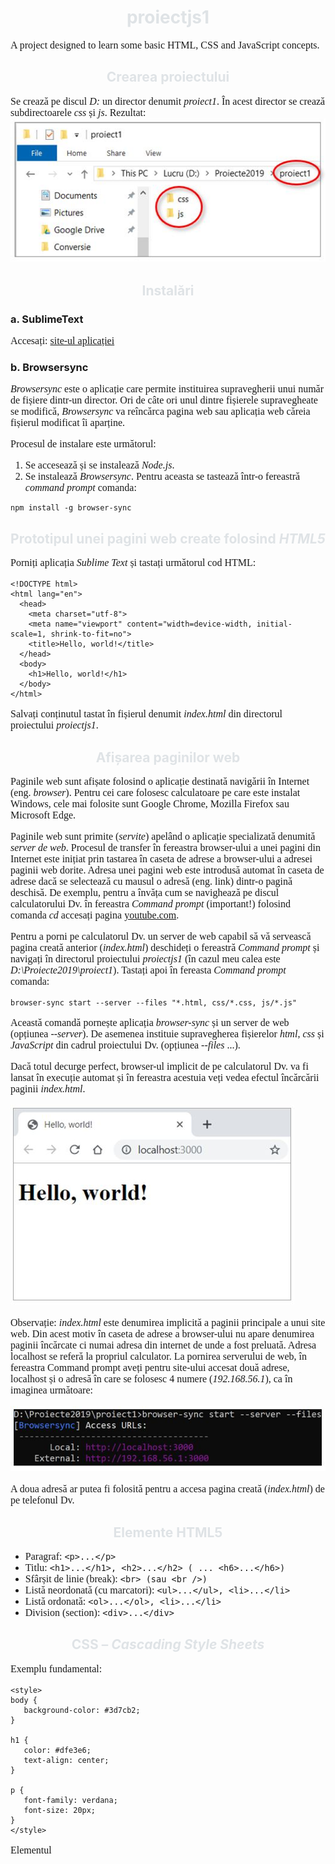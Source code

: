 # proiectjs1


A project designed to learn some basic HTML, CSS and JavaScript concepts.

## Crearea proiectului 
Se crează pe discul *D:* un director denumit *proiect1*. În acest director se crează subdirectoarele *css* și *js*.
Rezultat:
![Img. 1](/images/poza1.jpg)

## Instalări 
### a.	SublimeText
Accesați: [site-ul aplicației](https://www.sublimetext.com/) 

### b.	Browsersync
*Browsersync* este o aplicație care permite instituirea supravegherii unui număr de fișiere dintr-un director.  Ori de câte ori unul dintre fișierele supravegheate se modifică, *Browsersync* va reîncărca pagina web sau aplicația web căreia fișierul modificat îi aparține.

Procesul de instalare este următorul:
1.	Se accesează [](https://nodejs.org/en/) și se instalează *Node.js*.  
2.	Se instalează *Browsersync*. Pentru aceasta se tastează într-o fereastră *command prompt* comanda:
```
npm install -g browser-sync
```

## Prototipul unei pagini web create folosind *HTML5*
Porniți aplicația *Sublime Text* și tastați următorul cod HTML:
```
<!DOCTYPE html>
<html lang="en">
  <head>
    <meta charset="utf-8">
    <meta name="viewport" content="width=device-width, initial-scale=1, shrink-to-fit=no">
    <title>Hello, world!</title>
  </head>
  <body>
    <h1>Hello, world!</h1>
  </body>
</html>
```
Salvați conținutul tastat în fișierul denumit *index.html* din directorul proiectului *proiectjs1*.

## Afișarea paginilor web
Paginile web sunt afișate folosind o aplicație destinată navigării în Internet (eng. *browser*). Pentru cei care folosesc calculatoare pe care este instalat Windows, cele mai folosite sunt Google Chrome, Mozilla Firefox sau Microsoft Edge.

Paginile web sunt primite (*servite*) apelând o aplicație specializată denumită *server de web*. Procesul de transfer în fereastra browser-ului a unei pagini din Internet este inițiat prin tastarea în caseta de adrese a browser-ului a adresei paginii web dorite. Adresa unei pagini web este introdusă automat în caseta de adrese dacă se selectează cu mausul o adresă (eng. link) dintr-o pagină deschisă. De exemplu, pentru a învăța cum se navighează pe discul calculatorului Dv. în fereastra *Command prompt* (important!) folosind comanda *cd* accesați pagina [youtube.com](https://www.youtube.com/watch?v=sjaCgavMO18).

Pentru a porni pe calculatorul Dv. un server de web capabil să vă servească pagina creată anterior (*index.html*) deschideți o fereastră *Command prompt* și navigați în directorul proiectului *proiectjs1* (în cazul meu calea este *D:\Proiecte2019\proiect1*).
Tastați apoi în fereasta *Command prompt* comanda:
```
browser-sync start --server --files "*.html, css/*.css, js/*.js"
```
Această comandă pornește aplicația *browser-sync* și un server de web (opțiunea *--server*). De asemenea instituie supravegherea fișierelor *html*, *css* și *JavaScript* din cadrul proiectului Dv. (opțiunea *--files* ...).

Dacă totul decurge perfect, browser-ul implicit de pe calculatorul Dv. va fi lansat în execuție automat și în fereastra acestuia veți vedea efectul încărcării paginii *index.html*.

![Img. 2](/images/poza2.jpg)

Observație: *index.html* este denumirea implicită a paginii principale a unui site web. Din acest motiv în caseta de adrese a browser-ului nu apare denumirea paginii încărcate ci numai adresa din internet de unde a fost preluată. Adresa localhost se referă la propriul calculator. La pornirea serverului de web, în fereastra Command prompt aveți pentru site-ului accesat două adrese, localhost și o adresă în care se folosesc 4 numere (*192.168.56.1*), ca în imaginea următoare:

![Img. 3](/images/poza3.jpg)

A doua adresă ar putea fi folosită pentru a accesa pagina creată (*index.html*) de pe telefonul Dv. 

## Elemente HTML5
- Paragraf: `<p>...</p>`
- Titlu: `<h1>...</h1>, <h2>...</h2> ( ... <h6>...</h6>)`
- Sfârșit de linie (break): `<br> (sau <br />)`
- Listă neordonată (cu marcatori): `<ul>...</ul>, <li>...</li>`
- Listă ordonată: `<ol>...</ol>, <li>...</li>`
- Division (section): `<div>...</div>`

## CSS – *Cascading Style Sheets*
Exemplu fundamental:
```
<style>
body {
   background-color: #3d7cb2;
}

h1 {
   color: #dfe3e6;
   text-align: center;
}

p {
   font-family: verdana;
   font-size: 20px;
}
</style>
```
Elementul *<style>* se plasează în secțiunea *<head>* a paginii *index.html*.
  
Exemplu de rezultat posibil:
```
<!DOCTYPE html>
<html lang="en">
<head>
	<!-- poveste ... -->
	<meta charset="utf-8">
	<meta name="viewport" content="width=device-width, initial-scale=1, shrink-to-fit=no">
	<title>Proiect 1</title>
	<style>
body {
   background-color: #3d7cb2;
}

h1, h2 {
   color: #dfe3e6;
   text-align: center;
}

p, li {
   font-family: verdana;
   font-size: 16px;
}
</style>

</head>
<body>
	<div>
	<h2>Primul proiect</h2>
	<p>Acest proiect ne acomodează cu principiile HTML.<br>Este vorba despre un proiect simplu, de vară.</p>
	<p>Lorem ipsum dolor sit amet, consectetur adipisicing elit, sed do eiusmod tempor incididunt ut labore et dolore magna aliqua. Ut enim ad minim veniam, quis nostrud exercitation ullamco laboris nisi ut aliquip ex ea commodo consequat. Duis aute irure dolor in reprehenderit in voluptate velit esse cillum dolore eu fugiat nulla pariatur. 
    
Excepteur sint occaecat cupidatat non proident, sunt in culpa qui officia deserunt mollit anim id est laborum.<br><a href="https://www.w3schools.com">This is a link</a></p>
	<ol>
		<li>Primul element</li>
		<li>Al doilea element...</li>
	</ol>
</div>
</body>
</html>
```

Continuarea (pentru curioși :)) la adresa [w3schools.com](https://www.w3schools.com/css/css_intro.asp) ...

## Și în sfârșit, JavaScript :anguished:!
Paginile Web pot conţine pe lângă ansamblul de elemente care formează informaţia afişată şi secvenţe de cod care contribuie la realizarea unor efecte deosebite. Sunt deja consacrate galeriile de imagini, meniurile derulante sau efectele declanşate cu ajutorul mouse-ului care amplifică senzaţia de interactivitate. Pentru toate acestea s-a creat JavaScript, un limbaj derivat din C.

### Inserarea secvenţelor de cod JavaScript
Codul JavaScript se rulează în cadrul unui *interpretor de comenzi* integrat în aplicaţia de navigare în Internet. Se spune că JavaScript este un limbaj interpretat (spre deosebire de C sau C++ care sunt limbaje compilate). Limbajele interpretate se mai numesc şi limbaje de scriptare (eng. *scripting languages*).

O aplicaţie Web este însă o aplicaţie în *arhitectură client-server*, componenta *client* fiind executată în aplicaţia de navigare. Din această perspectivă, JavaScript este limbajul destinat scrierii componentei client. Pentru *componenta server*, programarea se face frecvent în PHP, PYTHON sau chiar în Javascript (folosind [Node.js](https://www.tutorialsteacher.com/nodejs/create-nodejs-web-server)). 

Inserarea codului JavaScript într-un document hipertext se realizează folosind un element *<script>*. Acesta poate conține cod JavaScript sau o referință la un fişier *.js* care conţine codul necesar. Exemplu de utilizare a unui element *<script>*:

```
   <script>
      // Se inserează liniile de cod
   </script>
```

sau:

```
   <script src="js/program.js"></script>
```

Deşi un element *&lt;script>* poate fi plasat oriunde într-un fişier .html, există totuşi două locuri în care acesta este inserat cu precădere, respectiv la început, în *&lt;head>*, sau la sfârşit, înainte de *&lt;/body>*. Plasarea unui element *&lt;script>* la sfârşitul paginii are avantajul de a nu afecta sensibil viteza de afişare a acesteia, deoarece browser-ul tratează elementele conţinute în fişierul hipertext în ordine. Dacă elementul *&lt;script>* este plasat la început, pagina se va afişa doar după încărcarea codului pe care acesta îl conține.

O pagină poate avea mai multe elemente *&lt;script>*.

### Exemple fundamentale

**1. Afișarea unui mesaj dintr-un script JavaScript

```
<DOCTYPE! html>
<html>
<head>
	<meta charset="utf-8">
	<title>Java Script</title>
	<meta name="viewport" content="width=device-width, initial-scale=1, shrink-to-fit=no">
</head>
<body>
	<script>
		alert("Mesaj din script: Spor!");
	</script>
	<h1>Titlul paginii</h1>
	<p>Lorem ipsum dolor sit amet, consectetur adipisicing elit, sed do eiusmod
	tempor incididunt ut labore et dolore magna aliqua. Ut enim ad minim veniam,
	quis nostrud exercitation ullamco laboris nisi ut aliquip ex ea commodo
	consequat.</p>
</body>
</html>
```

Încărcarea paginii va produce afișarea unei mici ferestre:

![Img. 4](/images/poza4.jpg)


**2. Declararea și utilizarea unor variabile

```
<!DOCTYPE html>
<html>
<head>
   <meta charset="UTF-8">
   <title>Programarea in JavaScript</title>
</head>
<body>
    <h1>O pagină HTML</h1>
    <p>Aceasta este o pagină HTML.</p>
    <p>Ea poate fi deschisă în diferite browsere:</p>
    <ul>
        <li>Internet Explorer</li>
        <li>Mozilla Firefox</li>
        <li>Google Chrome</li>
        <li>Opera, etc.</li>
    </ul>
    <script>
        var i = 100;
        console.log("i = ", i);
    </script>
</body>
</html>
```

Funcția apelată în finalul scriptului, *console.log()*, produce afișarea unei linii în *consola* browser-ului. Pentru a afișa consola, în funcție de browser-ul utilizat, se va apăsa o anumită combinație de taste.

* Google Chrome: F12 sau Ctrl+Shift+J;
* Safari: Ctrl+Alt+I;
* Firefox: Ctrl+Shift+K;

### Variabile
Ca în orice limbaj de programare, variabilele sunt containere folosite pentru a păstra valori. Pentru a declara o variabilă se foloseşte cuvântul rezervat var. Declararea unei variabile poate fi cumulată cu iniţializarea ei. Exemple:

```
   var nrLinii = 7;
   var sumaInt = 12 + 45;
   var coleg, prieteni;
   var anul=2014, luna=10, ziua=14;
```

În exemplele prezentate primele variabile (*nrLinii* şi *sumaInt*) sunt iniţializate în momentul declarării iar următoarele două (*coleg* şi *prieteni*) sunt doar declarate, urmând să fie iniţializate ulterior. Evident, o variabilă neiniţializată nu poate fi folosită decât după ce primeşte o valoare printr-o atribuire. Până la inițializare o variabilă are tipul *undefined* (nedefinit).

Denumirea unei variabile începe cu o literă şi poate conţine litere, cifre şi `'_'` (*underscore*). De obicei programatorii folosesc denumiri sugestive, formate prin alăturarea mai multor cuvinte. Pentru a face inteligibil numele astfel obţinut, cuvintele care îl compun sunt separate prin `'_'` sau încep cu o literă mare (variantă denumită sugestiv *camelCase*).

### Tipul unei variabile

Tipul unei variabile se stabileşte automat, în momentul iniţializării.

În JavaScript sunt definite următoarele tipuri:

* Number,
* String,
* Boolean,
* Object,
* null și
* undefined.
Observații: 
1. *null* diferă de *undefined* prin faptul că *undefined* este tipul unei variabile care încă nu a fost inițializată iar *null* este tipul unei variabile căreia i s-a dat valoarea *null* cu scopul de a impune lipsa unei valori.

2. O variabilă iniţializată poate primi ulterior altă valoare, de acelaşi tip sau având un tip diferit, caz în care îşi modifică automat tipul. Exemple:

```
   var varianta = 7;   //  varianta este de tip Number
   varianta = "Fructe de pădure";  //  varianta devine String
```

3. Şirurile de caractere pot fi delimitate atât prin ghilimele ("sir cu ghilimele") cât şi prin caractere apostrof ('sir cu apostrof').

### Şiruri de valori

Pe lângă tipurile simple, în JavaScript se pot declara şiruri de valori (eng. *arrays*) şi obiecte. Spre deosebire de limbajele puternic tipizate (C++, Java, C# etc.) în JavaScript şirurile de valori pot conţine elemente de diferite tipuri. Exemple:

```
   var intregi = [11, 21, 3, 45, 5];  //  sir de intregi, ca în C++
   var sir = ["Ambasador", 2300, "Functionar", 1800]; //  JavaScript!
   var nume = ["Ionescu", 1200, "Popa", 3400, "Alexandru", "Oltean"];
```

Un element al unui şir de valori poate fi accesat folosind indici, astfel:

```
   var unNume = nume[2];  //  Popa, pozitia a 3-a
```

Ca şi în C, numărarea elementelor începe de la 0.

Pentru a cunoaşte lungimea şirului se poate accesa proprietatea *length* scriind *nume.length* (va returna 6).

Şirurile din JavaScript pot conţine orice valori, inclusiv obiecte sau alte şiruri.

Tablourile bidimensionale se definesc asfel:

```
   var rude = [
      ["Ionescu", "Popa", "Alexandru"],
      ["23", "12", "34"]
   ];
```

Pentru a accesa elemente dintr-un astfel de tablou se vor folosi doi indici, ca înlimbajul C:

```
   nume = rude[0][0]; // Ionescu
   varsta = rude[1][0]; // 23
   nr = rude[1][2];     // 34
```

Observaţie: Ca şi în C, `rude[0]` reprezintă şirul `["Ionescu", "Popa", "Alexandru"]` iar `rude[1]` şirul `["23", "12", "34"]`.

Pentru a adăuga un element la sfârşitul unui şir se foloseşte funcţia *push()*. Exemplu:

```
   nume.push("Alexandra");
   console.log("Lungimea sirului: " + nume.length);  //  Afiseaza: Lungimea sirului: 7
```

### Aplicație

Se propune realizarea unei mici aplicații web care să afișeze tabla înmulțirii cu 7 si apoi, după generalizeare, să afișeze tabla înmulțirii cu orice număr.

**Varianta 1**

```
<DOCTYPE! html>
<html>
<head>
	<meta charset="utf-8">
	<title>Java Script</title>
</head>
<body>
	<h1>Tabla înmulțirii cu 7</h1>
	<p>7 x 1 = <script>document.write(7*1);</script><br>
		7 x 2 = <script>document.write(7*2);</script><br>
		7 x 3 = <script>document.write(7*3);</script><br>
	</p>
</body>
</html>
```
Funcția document.write() permite scrierea în pagină a unui șir de caractere. Este oarecum asemănătoare funcției console.log().

![Img. 5](/images/poza5.jpg)

Comentariu: Soluția prezentată este rudimentară deoarececare utilizează nejustificat de multe elemente `<script>`.


**Varianta 2**

```
<DOCTYPE! html>
<html>
<head>
	<meta charset="utf-8">
	<title>Java Script</title>
</head>
<body>
	<h1>Tabla înmulțirii cu 7</h1>
	<p>
	<script>
	document.write("7 x 1 = " + 7*1 + "<br>");
	document.write("7 x 2 = " + 7*2 + "<br>");
	document.write("7 x 3 = " + 7*3 + "<br>");
        </script>
	</p>
</body>
</html>
```
Comentariu: Evident, tot o soluție rudimentară deoarece pentru fiecare linie de pe ecran se apelează *document.write()*, deși se poate observa că s-ar putea automatiza generarea liniilor scriind un ciclu *for*.

**Varianta 3

```
<DOCTYPE! html>
<html>
<head>
	<meta charset="utf-8">
	<title>Java Script</title>
</head>
<body>
	<h1>Tabla înmulțirii cu 7</h1>
	<p>
	<script>
	   var n = 7, i;
	   for(i=1; i <= 10; i++) {
	      document.write(n + " x " + i + " = " + n*i + "<br>");
	   }
	</script>
	</p>
</body>
</html>
```
Comentariu: O soluție corectă.

**Generalizare**

Pentru a genera table înmulțirii cu orice număr, valoarea variabilei n poate fi citită folosind window.prompt(). Această funcție afișează o fereastră conținând un mesaj și o casetă de text în care se poate tasta o valoare.

![Img. 6](/images/poza6.jpg)

```
<DOCTYPE! html>
<html>
<head>
	<meta charset="utf-8">
	<title>Java Script</title>
	<script>
    	var n = prompt("Tabla înmulțirii cu n. Introduceți n: ");
    </script>
</head>
<body>
	<h1>Tabla înmulțirii cu <script>document.write(n);</script></h1> 
	<p>
	<script>
	var i;
	for(i=1; i<=10; i++) {
		document.write(n + " x " + i + " = " + n*i + "<br>");
	}
	</script>
	</p>
</body>
</html>
```

![Img. 7](/images/poza7.jpg)


